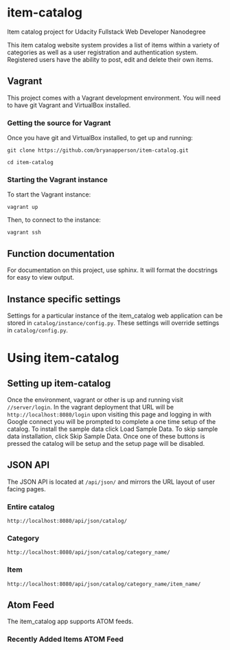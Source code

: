 # item-catalog
Item catalog project for Udacity Fullstack Web Developer Nanodegree

This item catalog website system provides a list of items within a
variety of categories as well as a user registration and
authentication system. Registered users have the ability to post,
edit and delete their own items.

## Vagrant

This project comes with a Vagrant development environment. You will need to
have git Vagrant and VirtualBox installed.

### Getting the source for Vagrant

Once you have git and VirtualBox installed, to get up and running:

`git clone https://github.com/bryanapperson/item-catalog.git`

`cd item-catalog`

### Starting the Vagrant instance

To start the Vagrant instance:

`vagrant up`

Then, to connect to the instance:

`vagrant ssh`


## Function documentation

For documentation on this project, use sphinx. It will format the docstrings
for easy to view output.

## Instance specific settings

Settings for a particular instance of the item_catalog web application can be
stored in `catalog/instance/config.py`. These settings will override settings
in `catalog/config.py`.

# Using item-catalog

## Setting up item-catalog

Once the environment, vagrant or other is up and running visit `//server/login`.
 In the vagrant deployment that URL will be `http://localhost:8080/login`
 upon visiting this page and logging in with Google connect you will be prompted
 to complete a one time setup of the catalog. To install the sample data click
 Load Sample Data. To skip sample data installation, click Skip Sample Data.
 Once one of these buttons is pressed the catalog will be setup and the setup
 page will be disabled.

## JSON API

The JSON API is located at `/api/json/` and mirrors the URL layout of user
 facing pages.

### Entire catalog

`http://localhost:8080/api/json/catalog/`

### Category

`http://localhost:8080/api/json/catalog/category_name/`

### Item

`http://localhost:8080/api/json/catalog/category_name/item_name/`

## Atom Feed

The item_catalog app supports ATOM feeds.

### Recently Added Items ATOM Feed
